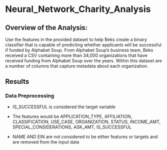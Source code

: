 # Neural_Network_Charity_Analysis

## Overview of the Analysis:

Use the features in the provided dataset to help Beks create a binary classifier that is capable of predicting whether applicants will be successful if funded by Alphabet Soup.
From Alphabet Soup’s business team, Beks received a CSV containing more than 34,000 organizations that have received funding from Alphabet Soup over the years. Within this dataset are a number of columns that capture metadata about each organization.

## Results

### Data Preprocessing

* IS_SUCCESSFUL is considered the target variable

* The features would be APPLICATION_TYPE, AFFILIATION, CLASSIFICATION, USE_CASE, ORGANIZATION, STATUS, INCOME_AMT, SPECIAL_CONSIDERATIONS, ASK_AMT, IS_SUCCESSFUL

* NAME AND EIN are not considered to be either features or targets and are removed from the input data


